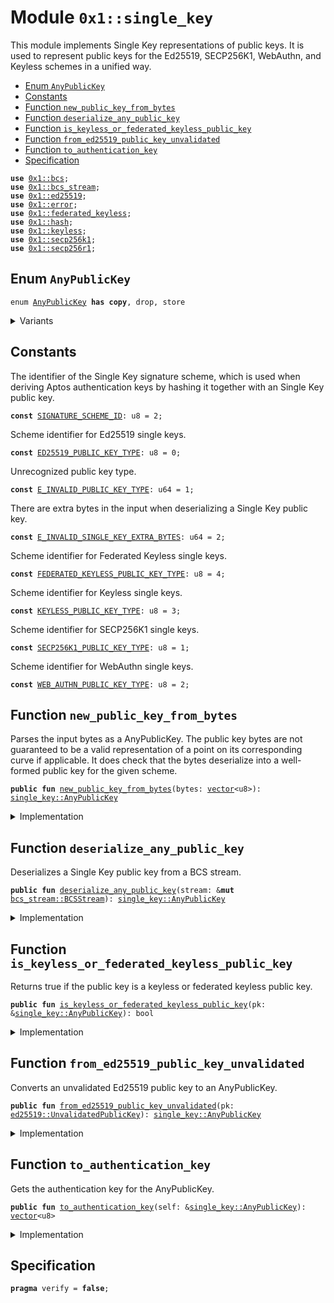 
<a id="0x1_single_key"></a>

# Module `0x1::single_key`

This module implements Single Key representations of public keys.
It is used to represent public keys for the Ed25519, SECP256K1, WebAuthn, and Keyless schemes in a unified way.


-  [Enum `AnyPublicKey`](#0x1_single_key_AnyPublicKey)
-  [Constants](#@Constants_0)
-  [Function `new_public_key_from_bytes`](#0x1_single_key_new_public_key_from_bytes)
-  [Function `deserialize_any_public_key`](#0x1_single_key_deserialize_any_public_key)
-  [Function `is_keyless_or_federated_keyless_public_key`](#0x1_single_key_is_keyless_or_federated_keyless_public_key)
-  [Function `from_ed25519_public_key_unvalidated`](#0x1_single_key_from_ed25519_public_key_unvalidated)
-  [Function `to_authentication_key`](#0x1_single_key_to_authentication_key)
-  [Specification](#@Specification_1)


<pre><code><b>use</b> <a href="../../move-stdlib/doc/bcs.md#0x1_bcs">0x1::bcs</a>;
<b>use</b> <a href="bcs_stream.md#0x1_bcs_stream">0x1::bcs_stream</a>;
<b>use</b> <a href="ed25519.md#0x1_ed25519">0x1::ed25519</a>;
<b>use</b> <a href="../../move-stdlib/doc/error.md#0x1_error">0x1::error</a>;
<b>use</b> <a href="federated_keyless.md#0x1_federated_keyless">0x1::federated_keyless</a>;
<b>use</b> <a href="../../move-stdlib/doc/hash.md#0x1_hash">0x1::hash</a>;
<b>use</b> <a href="keyless.md#0x1_keyless">0x1::keyless</a>;
<b>use</b> <a href="secp256k1.md#0x1_secp256k1">0x1::secp256k1</a>;
<b>use</b> <a href="secp2561r.md#0x1_secp256r1">0x1::secp256r1</a>;
</code></pre>



<a id="0x1_single_key_AnyPublicKey"></a>

## Enum `AnyPublicKey`



<pre><code>enum <a href="single_key.md#0x1_single_key_AnyPublicKey">AnyPublicKey</a> <b>has</b> <b>copy</b>, drop, store
</code></pre>



<details>
<summary>Variants</summary>


<details>
<summary>Ed25519</summary>


<details>
<summary>Fields</summary>


<dl>
<dt>
<code>pk: <a href="ed25519.md#0x1_ed25519_UnvalidatedPublicKey">ed25519::UnvalidatedPublicKey</a></code>
</dt>
<dd>

</dd>
</dl>


</details>

</details>

<details>
<summary>Secp256k1Ecdsa</summary>


<details>
<summary>Fields</summary>


<dl>
<dt>
<code>pk: <a href="secp256k1.md#0x1_secp256k1_ECDSARawPublicKey">secp256k1::ECDSARawPublicKey</a></code>
</dt>
<dd>

</dd>
</dl>


</details>

</details>

<details>
<summary>Secp256r1Ecdsa</summary>


<details>
<summary>Fields</summary>


<dl>
<dt>
<code>pk: <a href="secp2561r.md#0x1_secp256r1_ECDSARawPublicKey">secp256r1::ECDSARawPublicKey</a></code>
</dt>
<dd>

</dd>
</dl>


</details>

</details>

<details>
<summary>Keyless</summary>


<details>
<summary>Fields</summary>


<dl>
<dt>
<code>pk: <a href="keyless.md#0x1_keyless_PublicKey">keyless::PublicKey</a></code>
</dt>
<dd>

</dd>
</dl>


</details>

</details>

<details>
<summary>FederatedKeyless</summary>


<details>
<summary>Fields</summary>


<dl>
<dt>
<code>pk: <a href="federated_keyless.md#0x1_federated_keyless_PublicKey">federated_keyless::PublicKey</a></code>
</dt>
<dd>

</dd>
</dl>


</details>

</details>

</details>

<a id="@Constants_0"></a>

## Constants


<a id="0x1_single_key_SIGNATURE_SCHEME_ID"></a>

The identifier of the Single Key signature scheme, which is used when deriving Aptos authentication keys by hashing
it together with an Single Key public key.


<pre><code><b>const</b> <a href="single_key.md#0x1_single_key_SIGNATURE_SCHEME_ID">SIGNATURE_SCHEME_ID</a>: u8 = 2;
</code></pre>



<a id="0x1_single_key_ED25519_PUBLIC_KEY_TYPE"></a>

Scheme identifier for Ed25519 single keys.


<pre><code><b>const</b> <a href="single_key.md#0x1_single_key_ED25519_PUBLIC_KEY_TYPE">ED25519_PUBLIC_KEY_TYPE</a>: u8 = 0;
</code></pre>



<a id="0x1_single_key_E_INVALID_PUBLIC_KEY_TYPE"></a>

Unrecognized public key type.


<pre><code><b>const</b> <a href="single_key.md#0x1_single_key_E_INVALID_PUBLIC_KEY_TYPE">E_INVALID_PUBLIC_KEY_TYPE</a>: u64 = 1;
</code></pre>



<a id="0x1_single_key_E_INVALID_SINGLE_KEY_EXTRA_BYTES"></a>

There are extra bytes in the input when deserializing a Single Key public key.


<pre><code><b>const</b> <a href="single_key.md#0x1_single_key_E_INVALID_SINGLE_KEY_EXTRA_BYTES">E_INVALID_SINGLE_KEY_EXTRA_BYTES</a>: u64 = 2;
</code></pre>



<a id="0x1_single_key_FEDERATED_KEYLESS_PUBLIC_KEY_TYPE"></a>

Scheme identifier for Federated Keyless single keys.


<pre><code><b>const</b> <a href="single_key.md#0x1_single_key_FEDERATED_KEYLESS_PUBLIC_KEY_TYPE">FEDERATED_KEYLESS_PUBLIC_KEY_TYPE</a>: u8 = 4;
</code></pre>



<a id="0x1_single_key_KEYLESS_PUBLIC_KEY_TYPE"></a>

Scheme identifier for Keyless single keys.


<pre><code><b>const</b> <a href="single_key.md#0x1_single_key_KEYLESS_PUBLIC_KEY_TYPE">KEYLESS_PUBLIC_KEY_TYPE</a>: u8 = 3;
</code></pre>



<a id="0x1_single_key_SECP256K1_PUBLIC_KEY_TYPE"></a>

Scheme identifier for SECP256K1 single keys.


<pre><code><b>const</b> <a href="single_key.md#0x1_single_key_SECP256K1_PUBLIC_KEY_TYPE">SECP256K1_PUBLIC_KEY_TYPE</a>: u8 = 1;
</code></pre>



<a id="0x1_single_key_WEB_AUTHN_PUBLIC_KEY_TYPE"></a>

Scheme identifier for WebAuthn single keys.


<pre><code><b>const</b> <a href="single_key.md#0x1_single_key_WEB_AUTHN_PUBLIC_KEY_TYPE">WEB_AUTHN_PUBLIC_KEY_TYPE</a>: u8 = 2;
</code></pre>



<a id="0x1_single_key_new_public_key_from_bytes"></a>

## Function `new_public_key_from_bytes`

Parses the input bytes as a AnyPublicKey. The public key bytes are not guaranteed to be a valid
representation of a point on its corresponding curve if applicable.
It does check that the bytes deserialize into a well-formed public key for the given scheme.


<pre><code><b>public</b> <b>fun</b> <a href="single_key.md#0x1_single_key_new_public_key_from_bytes">new_public_key_from_bytes</a>(bytes: <a href="../../move-stdlib/doc/vector.md#0x1_vector">vector</a>&lt;u8&gt;): <a href="single_key.md#0x1_single_key_AnyPublicKey">single_key::AnyPublicKey</a>
</code></pre>



<details>
<summary>Implementation</summary>


<pre><code><b>public</b> <b>fun</b> <a href="single_key.md#0x1_single_key_new_public_key_from_bytes">new_public_key_from_bytes</a>(bytes: <a href="../../move-stdlib/doc/vector.md#0x1_vector">vector</a>&lt;u8&gt;): <a href="single_key.md#0x1_single_key_AnyPublicKey">AnyPublicKey</a> {
    <b>let</b> stream = <a href="bcs_stream.md#0x1_bcs_stream_new">bcs_stream::new</a>(bytes);
    <b>let</b> pk = <a href="single_key.md#0x1_single_key_deserialize_any_public_key">deserialize_any_public_key</a>(&<b>mut</b> stream);
    <b>assert</b>!(!<a href="bcs_stream.md#0x1_bcs_stream_has_remaining">bcs_stream::has_remaining</a>(&<b>mut</b> stream), <a href="../../move-stdlib/doc/error.md#0x1_error_invalid_argument">error::invalid_argument</a>(<a href="single_key.md#0x1_single_key_E_INVALID_SINGLE_KEY_EXTRA_BYTES">E_INVALID_SINGLE_KEY_EXTRA_BYTES</a>));
    pk
}
</code></pre>



</details>

<a id="0x1_single_key_deserialize_any_public_key"></a>

## Function `deserialize_any_public_key`

Deserializes a Single Key public key from a BCS stream.


<pre><code><b>public</b> <b>fun</b> <a href="single_key.md#0x1_single_key_deserialize_any_public_key">deserialize_any_public_key</a>(stream: &<b>mut</b> <a href="bcs_stream.md#0x1_bcs_stream_BCSStream">bcs_stream::BCSStream</a>): <a href="single_key.md#0x1_single_key_AnyPublicKey">single_key::AnyPublicKey</a>
</code></pre>



<details>
<summary>Implementation</summary>


<pre><code><b>public</b> <b>fun</b> <a href="single_key.md#0x1_single_key_deserialize_any_public_key">deserialize_any_public_key</a>(stream: &<b>mut</b> <a href="bcs_stream.md#0x1_bcs_stream_BCSStream">bcs_stream::BCSStream</a>): <a href="single_key.md#0x1_single_key_AnyPublicKey">AnyPublicKey</a> {
    <b>let</b> scheme_id = <a href="bcs_stream.md#0x1_bcs_stream_deserialize_u8">bcs_stream::deserialize_u8</a>(stream);
    <b>let</b> pk: <a href="single_key.md#0x1_single_key_AnyPublicKey">AnyPublicKey</a>;
    <b>if</b> (scheme_id == <a href="single_key.md#0x1_single_key_ED25519_PUBLIC_KEY_TYPE">ED25519_PUBLIC_KEY_TYPE</a>) {
        <b>let</b> public_key_bytes = <a href="bcs_stream.md#0x1_bcs_stream_deserialize_vector">bcs_stream::deserialize_vector</a>(stream, |x| deserialize_u8(x));
        pk = AnyPublicKey::Ed25519{pk: <a href="ed25519.md#0x1_ed25519_new_unvalidated_public_key_from_bytes">ed25519::new_unvalidated_public_key_from_bytes</a>(public_key_bytes)}
    } <b>else</b> <b>if</b> (scheme_id == <a href="single_key.md#0x1_single_key_SECP256K1_PUBLIC_KEY_TYPE">SECP256K1_PUBLIC_KEY_TYPE</a>) {
        <b>let</b> public_key_bytes = <a href="bcs_stream.md#0x1_bcs_stream_deserialize_vector">bcs_stream::deserialize_vector</a>(stream, |x| deserialize_u8(x));
        pk = AnyPublicKey::Secp256k1Ecdsa{pk: <a href="secp256k1.md#0x1_secp256k1_ecdsa_raw_public_key_from_64_bytes">secp256k1::ecdsa_raw_public_key_from_64_bytes</a>(public_key_bytes)};
    } <b>else</b> <b>if</b> (scheme_id == <a href="single_key.md#0x1_single_key_WEB_AUTHN_PUBLIC_KEY_TYPE">WEB_AUTHN_PUBLIC_KEY_TYPE</a>) {
        <b>let</b> public_key_bytes = <a href="bcs_stream.md#0x1_bcs_stream_deserialize_vector">bcs_stream::deserialize_vector</a>(stream, |x| deserialize_u8(x));
        pk = AnyPublicKey::Secp256r1Ecdsa{pk: <a href="secp2561r.md#0x1_secp256r1_ecdsa_raw_public_key_from_64_bytes">secp256r1::ecdsa_raw_public_key_from_64_bytes</a>(public_key_bytes)};
    } <b>else</b> <b>if</b> (scheme_id == <a href="single_key.md#0x1_single_key_KEYLESS_PUBLIC_KEY_TYPE">KEYLESS_PUBLIC_KEY_TYPE</a>) {
        pk = AnyPublicKey::Keyless{pk: <a href="keyless.md#0x1_keyless_deserialize_public_key">keyless::deserialize_public_key</a>(stream)};
    } <b>else</b> <b>if</b> (scheme_id == <a href="single_key.md#0x1_single_key_FEDERATED_KEYLESS_PUBLIC_KEY_TYPE">FEDERATED_KEYLESS_PUBLIC_KEY_TYPE</a>) {
        pk = AnyPublicKey::FederatedKeyless{pk: <a href="federated_keyless.md#0x1_federated_keyless_deserialize_public_key">federated_keyless::deserialize_public_key</a>(stream)}
    } <b>else</b> {
        <b>abort</b> <a href="../../move-stdlib/doc/error.md#0x1_error_invalid_argument">error::invalid_argument</a>(<a href="single_key.md#0x1_single_key_E_INVALID_PUBLIC_KEY_TYPE">E_INVALID_PUBLIC_KEY_TYPE</a>);
    };
    pk
}
</code></pre>



</details>

<a id="0x1_single_key_is_keyless_or_federated_keyless_public_key"></a>

## Function `is_keyless_or_federated_keyless_public_key`

Returns true if the public key is a keyless or federated keyless public key.


<pre><code><b>public</b> <b>fun</b> <a href="single_key.md#0x1_single_key_is_keyless_or_federated_keyless_public_key">is_keyless_or_federated_keyless_public_key</a>(pk: &<a href="single_key.md#0x1_single_key_AnyPublicKey">single_key::AnyPublicKey</a>): bool
</code></pre>



<details>
<summary>Implementation</summary>


<pre><code><b>public</b> <b>fun</b> <a href="single_key.md#0x1_single_key_is_keyless_or_federated_keyless_public_key">is_keyless_or_federated_keyless_public_key</a>(pk: &<a href="single_key.md#0x1_single_key_AnyPublicKey">AnyPublicKey</a>): bool {
    match (pk) {
        AnyPublicKey::Keyless { .. } =&gt; <b>true</b>,
        AnyPublicKey::FederatedKeyless { .. } =&gt; <b>true</b>,
        _ =&gt; <b>false</b>
    }
}
</code></pre>



</details>

<a id="0x1_single_key_from_ed25519_public_key_unvalidated"></a>

## Function `from_ed25519_public_key_unvalidated`

Converts an unvalidated Ed25519 public key to an AnyPublicKey.


<pre><code><b>public</b> <b>fun</b> <a href="single_key.md#0x1_single_key_from_ed25519_public_key_unvalidated">from_ed25519_public_key_unvalidated</a>(pk: <a href="ed25519.md#0x1_ed25519_UnvalidatedPublicKey">ed25519::UnvalidatedPublicKey</a>): <a href="single_key.md#0x1_single_key_AnyPublicKey">single_key::AnyPublicKey</a>
</code></pre>



<details>
<summary>Implementation</summary>


<pre><code><b>public</b> <b>fun</b> <a href="single_key.md#0x1_single_key_from_ed25519_public_key_unvalidated">from_ed25519_public_key_unvalidated</a>(pk: <a href="ed25519.md#0x1_ed25519_UnvalidatedPublicKey">ed25519::UnvalidatedPublicKey</a>): <a href="single_key.md#0x1_single_key_AnyPublicKey">AnyPublicKey</a> {
    AnyPublicKey::Ed25519 { pk }
}
</code></pre>



</details>

<a id="0x1_single_key_to_authentication_key"></a>

## Function `to_authentication_key`

Gets the authentication key for the AnyPublicKey.


<pre><code><b>public</b> <b>fun</b> <a href="single_key.md#0x1_single_key_to_authentication_key">to_authentication_key</a>(self: &<a href="single_key.md#0x1_single_key_AnyPublicKey">single_key::AnyPublicKey</a>): <a href="../../move-stdlib/doc/vector.md#0x1_vector">vector</a>&lt;u8&gt;
</code></pre>



<details>
<summary>Implementation</summary>


<pre><code><b>public</b> <b>fun</b> <a href="single_key.md#0x1_single_key_to_authentication_key">to_authentication_key</a>(self: &<a href="single_key.md#0x1_single_key_AnyPublicKey">AnyPublicKey</a>): <a href="../../move-stdlib/doc/vector.md#0x1_vector">vector</a>&lt;u8&gt; {
    <b>let</b> pk_bytes = <a href="../../move-stdlib/doc/bcs.md#0x1_bcs_to_bytes">bcs::to_bytes</a>(self);
    pk_bytes.push_back(<a href="single_key.md#0x1_single_key_SIGNATURE_SCHEME_ID">SIGNATURE_SCHEME_ID</a>);
    <a href="../../move-stdlib/doc/hash.md#0x1_hash_sha3_256">hash::sha3_256</a>(pk_bytes)
}
</code></pre>



</details>

<a id="@Specification_1"></a>

## Specification



<pre><code><b>pragma</b> verify = <b>false</b>;
</code></pre>


[move-book]: https://aptos.dev/move/book/SUMMARY
